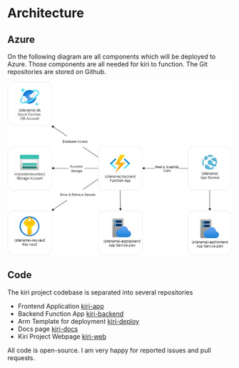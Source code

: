 # Architecture

## Azure

On the following diagram are all components which will be deployed to Azure. Those components are all needed for kiri to function. The Git repositories are stored on Github.

<img width=700px src="https://github.com/schmm2/kiri-docs/raw/main/docs/img/kiri-architecture.jpg?raw=true">  

## Code

The kiri project codebase is separated into several repositories

- Frontend Application [kiri-app](https://github.com/schmm2/kiri-app)
- Backend Function App [kiri-backend](https://github.com/schmm2/kiri-backend)
- Arm Template for deployment [kiri-deploy](https://github.com/schmm2/kiri-deploy)
- Docs page [kiri-docs](https://github.com/schmm2/kiri-docs)
- Kiri Project Webpage [kiri-web](https://github.com/schmm2/kiri-web)

<!-- end of the list -->

All code is open-source. I am very happy for reported issues and pull requests.
